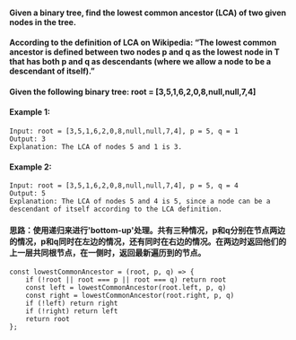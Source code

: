 #### Given a binary tree, find the lowest common ancestor (LCA) of two given nodes in the tree.

#### According to the definition of LCA on Wikipedia: “The lowest common ancestor is defined between two nodes p and q as the lowest node in T that has both p and q as descendants (where we allow a node to be a descendant of itself).”

#### Given the following binary tree:  root = [3,5,1,6,2,0,8,null,null,7,4]

#### Example 1:

```
Input: root = [3,5,1,6,2,0,8,null,null,7,4], p = 5, q = 1
Output: 3
Explanation: The LCA of nodes 5 and 1 is 3.
```
#### Example 2:

```
Input: root = [3,5,1,6,2,0,8,null,null,7,4], p = 5, q = 4
Output: 5
Explanation: The LCA of nodes 5 and 4 is 5, since a node can be a descendant of itself according to the LCA definition.
```
#### 思路：使用递归来进行'bottom-up'处理。共有三种情况，p和q分别在节点两边的情况，p和q同时在左边的情况，还有同时在右边的情况。在两边时返回他们的上一层共同根节点，在一侧时，返回最新遍历到的节点。

```
const lowestCommonAncestor = (root, p, q) => {
    if (!root || root === p || root === q) return root
    const left = lowestCommonAncestor(root.left, p, q)
    const right = lowestCommonAncestor(root.right, p, q)
    if (!left) return right
    if (!right) return left
    return root
};
```

